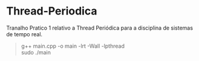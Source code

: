 # Thread-Periodica
Tranalho Pratico 1 relativo a Thread Periódica para a disciplina de sistemas de tempo real.

> g++ main.cpp -o main -lrt -Wall -lpthread </br>
> sudo ./main